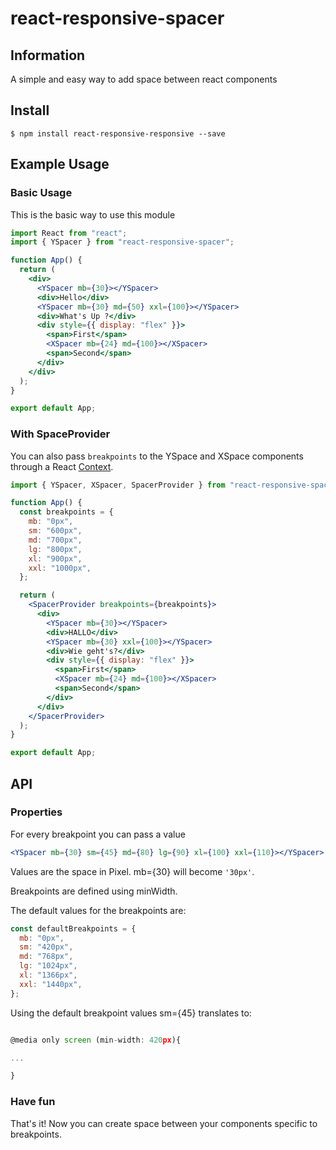 # react-responsive-spacer

## Information

A simple and easy way to add space between react components

## Install

```console
$ npm install react-responsive-responsive --save
```

## Example Usage

### Basic Usage

This is the basic way to use this module

```jsx
import React from "react";
import { YSpacer } from "react-responsive-spacer";

function App() {
  return (
    <div>
      <YSpacer mb={30}></YSpacer>
      <div>Hello</div>
      <YSpacer mb={30} md={50} xxl={100}></YSpacer>
      <div>What's Up ?</div>
      <div style={{ display: "flex" }}>
        <span>First</span>
        <XSpacer mb={24} md={100}></XSpacer>
        <span>Second</span>
      </div>
    </div>
  );
}

export default App;
```

### With SpaceProvider

You can also pass `breakpoints` to the YSpace and XSpace components through a React [Context](https://reactjs.org/docs/context.html).

```jsx
import { YSpacer, XSpacer, SpacerProvider } from "react-responsive-spacer";

function App() {
  const breakpoints = {
    mb: "0px",
    sm: "600px",
    md: "700px",
    lg: "800px",
    xl: "900px",
    xxl: "1000px",
  };

  return (
    <SpacerProvider breakpoints={breakpoints}>
      <div>
        <YSpacer mb={30}></YSpacer>
        <div>HALLO</div>
        <YSpacer mb={30} xxl={100}></YSpacer>
        <div>Wie geht's?</div>
        <div style={{ display: "flex" }}>
          <span>First</span>
          <XSpacer mb={24} md={100}></XSpacer>
          <span>Second</span>
        </div>
      </div>
    </SpacerProvider>
  );
}

export default App;
```

## API

### Properties

For every breakpoint you can pass a value

```jsx
<YSpacer mb={30} sm={45} md={80} lg={90} xl={100} xxl={110}></YSpacer>
```

Values are the space in Pixel. mb={30} will become `'30px'`.

Breakpoints are defined using minWidth.

The default values for the breakpoints are:

```jsx
const defaultBreakpoints = {
  mb: "0px",
  sm: "420px",
  md: "768px",
  lg: "1024px",
  xl: "1366px",
  xxl: "1440px",
};
```

Using the default breakpoint values sm={45} translates to:

```jsx

@media only screen (min-width: 420px){

...

}
```

### Have fun

That's it! Now you can create space between your components specific to breakpoints.
